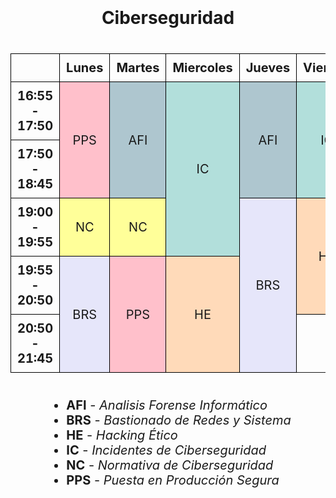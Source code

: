 
# Ciberseguridad

<style>
    * {
        margin: 0;
        padding: 0;
    }
    body {
        min-height: 100vh;
        display: flex;
        justify-content: center;
        align-items: center;
        flex-direction: column;
    }
    h1 {
        margin-bottom: 20px;
    }
    #horario, ul {
        font-size: 20px;
    }
    #horario {
        text-align: center;
        border-collapse: collapse;
        margin-bottom: 20px;
    }
    #horario th, td {
        border: 1px solid black;
        padding: 10px;
    }
    .pps {
        background-color: #FFC0CB;
    }
    .afi {
        background-color: #AEC6CF;
    }
    .ic {
        background-color: #B2DFDB;
    }
    .nc {
        background-color: #FFFF99;
    }
    .brs {
        background-color: #E6E6FA;
    }
    .he {
        background-color: #FFDAB9;
    }
</style>

<table id="horario">
    <tr>
        <th></th>
        <th>Lunes</th>
        <th>Martes</th>
        <th>Miercoles</th>
        <th>Jueves</th>
        <th>Viernes</th>
    </tr>
    <tr>
        <th>16:55 - 17:50</tdd>
        <td rowspan="2" class="pps">PPS</td>
        <td rowspan="2" class="afi">AFI</td>
        <td rowspan="3" class="ic">IC</th>
        <td rowspan="2" class="afi">AFI</td>
        <td rowspan="2" class="ic">IC</td>
    </tr>
    <tr>
        <th>17:50 - 18:45</th>
    </tr>
    <tr>
        <th>19:00 - 19:55</th>
        <td class="nc">NC</td>
        <td class="nc">NC</td>
        <td rowspan="3" class="brs">BRS</td>
        <td rowspan="2" class="he">HE</td>
    </tr>
    <tr>
        <th>19:55 - 20:50</th>
        <td rowspan="2" class="brs">BRS</td>
        <td rowspan="2" class="pps">PPS</td>
        <td rowspan="2" class="he">HE</td>
    </tr>
    <tr>
        <th>20:50 - 21:45</th>
    </tr>
</table>

<div>
    <ul>
        <li><strong>AFI</strong> - <i>Analisis Forense Informático</i></li>
        <li><strong>BRS</strong> - <i>Bastionado de Redes y Sistema</i></li>
        <li><strong>HE</strong> - <i>Hacking Ético</i></li>
        <li><strong>IC</strong> - <i>Incidentes de Ciberseguridad</i></li>
        <li><strong>NC</strong> - <i>Normativa de Ciberseguridad</i></li>
        <li><strong>PPS</strong> - <i>Puesta en Producción Segura</i></li>
    </ul>
</div>